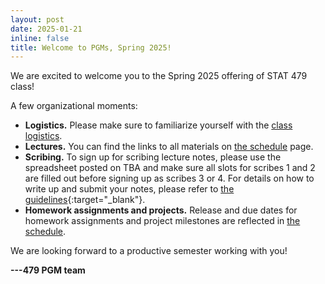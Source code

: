 ```yaml
---
layout: post
date: 2025-01-21
inline: false
title: Welcome to PGMs, Spring 2025!
---
```


We are excited to welcome you to the Spring 2025 offering of STAT 479 class!

A few organizational moments:
- **Logistics.**
  Please make sure to familiarize yourself with the [class logistics](./logistics/).
- **Lectures.**
  You can find the links to all materials on [the schedule](./lectures/) page.
- **Scribing.**
  To sign up for scribing lecture notes, please use the spreadsheet posted on TBA and make sure all slots for scribes 1 and 2 are filled out before signing up as scribes 3 or 4.
  For details on how to write up and submit your notes, please refer to [the guidelines](https://github.com/sailinglab/pgm-spring-2019/tree/master/_posts){:target="\_blank"}.
- **Homework assignments and projects.**
  Release and due dates for homework assignments and project milestones are reflected in [the schedule](./lectures/).

We are looking forward to a productive semester working with you!

**---479 PGM team**
